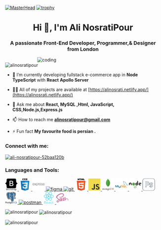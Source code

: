 [![MasterHead](https://www.webential.com/images/front-end-development-banner.jpg)](https://rishavchanda.io)
[![trophy](https://github-profile-trophy.vercel.app/?username=alinosratipour)](https://github.com/ryo-ma/github-profile-trophy)
<h1 align="center">Hi 👋, I'm Ali NosratiPour</h1>

<h3 align="center">A passionate Front-End Developer, Programmer,& Designer from London</h3>
<img src="https://cdn.dribbble.com/users/1292677/screenshots/6139167/media/fcf7fd0c619bb87706533079240915f3.gif" alt="coding" width="400" align="right"  >
<p align="left"> <img src="https://komarev.com/ghpvc/?username=alinosratipour&label=Profile%20views&color=0e75b6&style=flat" alt="alinosratipour" /> </p>

- 🌱 I’m currently developing fullstack e-commerce app in **Node TypeScript** with **React** **Apollo Server**

- 👨‍💻 All of my projects are available at [https://alinosrati.netlify.app/](https://alinosrati.netlify.app/)

- 💬 Ask me about **React, MySQL ,Html, JavaScript, CSS,Node.js,Express.js**

- 📫 How to reach me **alinosratipour@gmail.com**

- ⚡ Fun fact **My favourite food is persian .**

<h3 align="left">Connect with me:</h3>
<p align="left">
<a href="https://linkedin.com/in/ali-nosratipour-52baa120b" target="blank"><img align="center" src="https://raw.githubusercontent.com/rahuldkjain/github-profile-readme-generator/master/src/images/icons/Social/linked-in-alt.svg" alt="ali-nosratipour-52baa120b" height="30" width="40" /></a>
</p>

<h3 align="left">Languages and Tools:</h3>
<p align="left"> <a href="https://getbootstrap.com" target="_blank" rel="noreferrer"> <img src="https://raw.githubusercontent.com/devicons/devicon/master/icons/bootstrap/bootstrap-plain-wordmark.svg" alt="bootstrap" width="40" height="40"/> </a> <a href="https://www.w3schools.com/css/" target="_blank" rel="noreferrer"> <img src="https://raw.githubusercontent.com/devicons/devicon/master/icons/css3/css3-original-wordmark.svg" alt="css3" width="40" height="40"/> </a> <a href="https://expressjs.com" target="_blank" rel="noreferrer"> <img src="https://raw.githubusercontent.com/devicons/devicon/master/icons/express/express-original-wordmark.svg" alt="express" width="40" height="40"/> </a> <a href="https://www.figma.com/" target="_blank" rel="noreferrer"> <img src="https://www.vectorlogo.zone/logos/figma/figma-icon.svg" alt="figma" width="40" height="40"/> </a> <a href="https://git-scm.com/" target="_blank" rel="noreferrer"> <img src="https://www.vectorlogo.zone/logos/git-scm/git-scm-icon.svg" alt="git" width="40" height="40"/> </a> <a href="https://www.w3.org/html/" target="_blank" rel="noreferrer"> <img src="https://raw.githubusercontent.com/devicons/devicon/master/icons/html5/html5-original-wordmark.svg" alt="html5" width="40" height="40"/> </a> <a href="https://developer.mozilla.org/en-US/docs/Web/JavaScript" target="_blank" rel="noreferrer"> <img src="https://raw.githubusercontent.com/devicons/devicon/master/icons/javascript/javascript-original.svg" alt="javascript" width="40" height="40"/> </a> <a href="https://www.mongodb.com/" target="_blank" rel="noreferrer"> <img src="https://raw.githubusercontent.com/devicons/devicon/master/icons/mongodb/mongodb-original-wordmark.svg" alt="mongodb" width="40" height="40"/> </a> <a href="https://www.mysql.com/" target="_blank" rel="noreferrer"> <img src="https://raw.githubusercontent.com/devicons/devicon/master/icons/mysql/mysql-original-wordmark.svg" alt="mysql" width="40" height="40"/> </a> <a href="https://nodejs.org" target="_blank" rel="noreferrer"> <img src="https://raw.githubusercontent.com/devicons/devicon/master/icons/nodejs/nodejs-original-wordmark.svg" alt="nodejs" width="40" height="40"/> </a> <a href="https://www.photoshop.com/en" target="_blank" rel="noreferrer"> <img src="https://raw.githubusercontent.com/devicons/devicon/master/icons/photoshop/photoshop-line.svg" alt="photoshop" width="40" height="40"/> </a> <a href="https://www.postgresql.org" target="_blank" rel="noreferrer"> <img src="https://raw.githubusercontent.com/devicons/devicon/master/icons/postgresql/postgresql-original-wordmark.svg" alt="postgresql" width="40" height="40"/> </a> <a href="https://postman.com" target="_blank" rel="noreferrer"> <img src="https://www.vectorlogo.zone/logos/getpostman/getpostman-icon.svg" alt="postman" width="40" height="40"/> </a> <a href="https://reactjs.org/" target="_blank" rel="noreferrer"> <img src="https://raw.githubusercontent.com/devicons/devicon/master/icons/react/react-original-wordmark.svg" alt="react" width="40" height="40"/> </a> <a href="https://sass-lang.com" target="_blank" rel="noreferrer"> <img src="https://raw.githubusercontent.com/devicons/devicon/master/icons/sass/sass-original.svg" alt="sass" width="40" height="40"/> </a> </p>

<p><img align="left" src="https://github-readme-stats.vercel.app/api/top-langs?username=alinosratipour&show_icons=true&locale=en&layout=compact" alt="alinosratipour" /></p>

<p>&nbsp;<img align="center" src="https://github-readme-stats.vercel.app/api?username=alinosratipour&show_icons=true&locale=en" alt="alinosratipour" /></p>

<p><img align="center" src="https://github-readme-streak-stats.herokuapp.com/?user=alinosratipour&" alt="alinosratipour" /></p>

